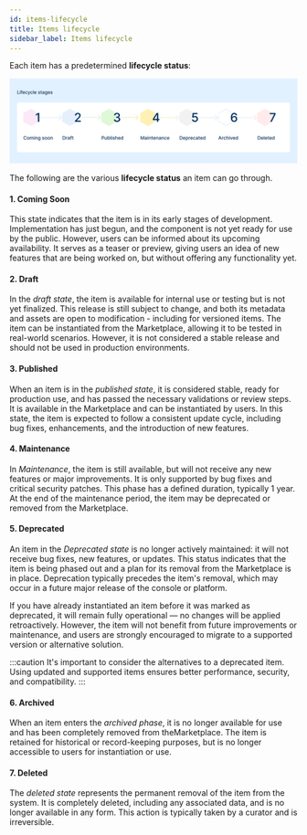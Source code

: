 ```yaml
---
id: items-lifecycle
title: Items lifecycle
sidebar_label: Items lifecycle
---
```


Each item has a predetermined **lifecycle status**:

![lifecycle-stages](./img/lifecycle-stages.png)

The following are the various **lifecycle status** an item can go through.

#### **1. Coming Soon**
This state indicates that the item is in its early stages of development. Implementation has just begun, and the component is not yet ready for use by the public. However, users can be informed about its upcoming availability. It serves as a teaser or preview, giving users an idea of new features that are being worked on, but without offering any functionality yet.

#### **2. Draft**
In the *draft state*, the item is available for internal use or testing but is not yet finalized. This release is still subject to change, and both its metadata and assets are open to modification - including for versioned items. The item can be instantiated from the Marketplace, allowing it to be tested in real-world scenarios. However, it is not considered a stable release and should not be used in production environments.

#### **3. Published**
When an item is in the *published state*, it is considered stable, ready for production use, and has passed the necessary validations or review steps. It is available in the Marketplace and can be instantiated by users. In this state, the item is expected to follow a consistent update cycle, including bug fixes, enhancements, and the introduction of new features.

#### **4. Maintenance**
In *Maintenance*, the item is still available, but will not receive any new features or major improvements. It is only supported by bug fixes and critical security patches. This phase has a defined duration, typically 1 year. At the end of the maintenance period, the item may be deprecated or removed from the Marketplace.

#### **5. Deprecated**
An item in the *Deprecated state* is no longer actively maintained: it will not receive bug fixes, new features, or updates. This status indicates that the item is being phased out and a plan for its removal from the Marketplace is in place. Deprecation typically precedes the item's removal, which may occur in a future major release of the console or platform.

If you have already instantiated an item before it was marked as deprecated, it will remain fully operational — no changes will be applied retroactively. However, the item will not benefit from future improvements or maintenance, and users are strongly encouraged to migrate to a supported version or alternative solution.

:::caution
It's important to consider the alternatives to a deprecated item. Using updated and supported items ensures better performance, security, and compatibility.
:::

#### **6. Archived**
When an item enters the *archived phase*, it is no longer available for use and has been completely removed from theMarketplace. The item is retained for historical or record-keeping purposes, but is no longer accessible to users for instantiation or use. 

#### **7. Deleted**
The *deleted state* represents the permanent removal of the item from the system. It is completely deleted, including any associated data, and is no longer available in any form. This action is typically taken by a curator and is irreversible.

